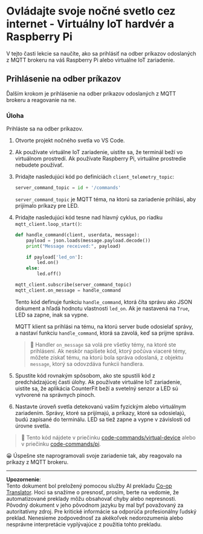 <!--
CO_OP_TRANSLATOR_METADATA:
{
  "original_hash": "c527ce85d69b1a3875366ec61cbed8aa",
  "translation_date": "2025-08-28T10:13:22+00:00",
  "source_file": "1-getting-started/lessons/4-connect-internet/single-board-computer-commands.md",
  "language_code": "sk"
}
-->
# Ovládajte svoje nočné svetlo cez internet - Virtuálny IoT hardvér a Raspberry Pi

V tejto časti lekcie sa naučíte, ako sa prihlásiť na odber príkazov odoslaných z MQTT brokeru na váš Raspberry Pi alebo virtuálne IoT zariadenie.

## Prihlásenie na odber príkazov

Ďalším krokom je prihlásenie na odber príkazov odoslaných z MQTT brokeru a reagovanie na ne.

### Úloha

Prihláste sa na odber príkazov.

1. Otvorte projekt nočného svetla vo VS Code.

1. Ak používate virtuálne IoT zariadenie, uistite sa, že terminál beží vo virtuálnom prostredí. Ak používate Raspberry Pi, virtuálne prostredie nebudete používať.

1. Pridajte nasledujúci kód po definíciách `client_telemetry_topic`:

    ```python
    server_command_topic = id + '/commands'
    ```

    `server_command_topic` je MQTT téma, na ktorú sa zariadenie prihlási, aby prijímalo príkazy pre LED.

1. Pridajte nasledujúci kód tesne nad hlavný cyklus, po riadku `mqtt_client.loop_start()`:

    ```python
    def handle_command(client, userdata, message):
        payload = json.loads(message.payload.decode())
        print("Message received:", payload)
    
        if payload['led_on']:
            led.on()
        else:
            led.off()
    
    mqtt_client.subscribe(server_command_topic)
    mqtt_client.on_message = handle_command
    ```

    Tento kód definuje funkciu `handle_command`, ktorá číta správu ako JSON dokument a hľadá hodnotu vlastnosti `led_on`. Ak je nastavená na `True`, LED sa zapne, inak sa vypne.

    MQTT klient sa prihlási na tému, na ktorú server bude odosielať správy, a nastaví funkciu `handle_command`, ktorá sa zavolá, keď sa prijme správa.

    > 💁 Handler `on_message` sa volá pre všetky témy, na ktoré ste prihlásení. Ak neskôr napíšete kód, ktorý počúva viaceré témy, môžete získať tému, na ktorú bola správa odoslaná, z objektu `message`, ktorý sa odovzdáva funkcii handlera.

1. Spustite kód rovnakým spôsobom, ako ste spustili kód z predchádzajúcej časti úlohy. Ak používate virtuálne IoT zariadenie, uistite sa, že aplikácia CounterFit beží a svetelný senzor a LED sú vytvorené na správnych pinoch.

1. Nastavte úroveň svetla detekovanú vaším fyzickým alebo virtuálnym zariadením. Správy, ktoré sa prijímajú, a príkazy, ktoré sa odosielajú, budú zapísané do terminálu. LED sa tiež zapne a vypne v závislosti od úrovne svetla.

> 💁 Tento kód nájdete v priečinku [code-commands/virtual-device](../../../../../1-getting-started/lessons/4-connect-internet/code-commands/virtual-device) alebo v priečinku [code-commands/pi](../../../../../1-getting-started/lessons/4-connect-internet/code-commands/pi).

😀 Úspešne ste naprogramovali svoje zariadenie tak, aby reagovalo na príkazy z MQTT brokeru.

---

**Upozornenie**:  
Tento dokument bol preložený pomocou služby AI prekladu [Co-op Translator](https://github.com/Azure/co-op-translator). Hoci sa snažíme o presnosť, prosím, berte na vedomie, že automatizované preklady môžu obsahovať chyby alebo nepresnosti. Pôvodný dokument v jeho pôvodnom jazyku by mal byť považovaný za autoritatívny zdroj. Pre kritické informácie sa odporúča profesionálny ľudský preklad. Nenesieme zodpovednosť za akékoľvek nedorozumenia alebo nesprávne interpretácie vyplývajúce z použitia tohto prekladu.